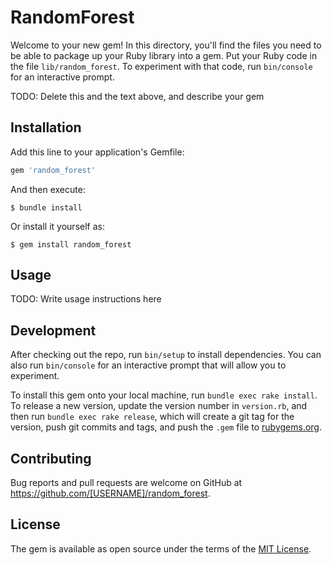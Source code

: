 # RandomForest

Welcome to your new gem! In this directory, you'll find the files you need to be able to package up your Ruby library into a gem. Put your Ruby code in the file `lib/random_forest`. To experiment with that code, run `bin/console` for an interactive prompt.

TODO: Delete this and the text above, and describe your gem

## Installation

Add this line to your application's Gemfile:

```ruby
gem 'random_forest'
```

And then execute:

    $ bundle install

Or install it yourself as:

    $ gem install random_forest

## Usage

TODO: Write usage instructions here

## Development

After checking out the repo, run `bin/setup` to install dependencies. You can also run `bin/console` for an interactive prompt that will allow you to experiment.

To install this gem onto your local machine, run `bundle exec rake install`. To release a new version, update the version number in `version.rb`, and then run `bundle exec rake release`, which will create a git tag for the version, push git commits and tags, and push the `.gem` file to [rubygems.org](https://rubygems.org).

## Contributing

Bug reports and pull requests are welcome on GitHub at https://github.com/[USERNAME]/random_forest.


## License

The gem is available as open source under the terms of the [MIT License](https://opensource.org/licenses/MIT).

